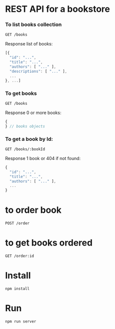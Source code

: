 # REST API for a bookstore

### To list books collection

```
GET /books
```

Response list of books:

```javascript
[{
  "id": "...",
  "title": "...",
  "authors": [ "..." ],
  "descriptions": [ "..." ],
  ...
}, ...]
```

### To get books

```
GET /books
```

Response 0 or more books:

```javascript
{
} // books objects
```

### To get a book by Id:

```
GET /books/:bookId
```

Response 1 book or 404 if not found:

```javascript
{
  "id": "...",
  "title": "...",
  "authors": [ "..." ],
  ...
}
```

# to order book

```
POST /order
```

# to get books ordered

```
GET /order:id
```

# Install

```
npm install
```

# Run

```
npm run server
```
